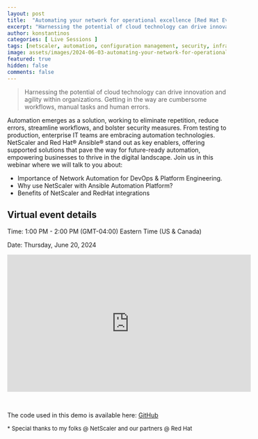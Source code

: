 ```yaml
---
layout: post
title:  "Automating your network for operational excellence [Red Hat Event]"
excerpt: "Harnessing the potential of cloud technology can drive innovation and agility within organizations. Getting in the way are cumbersome workflows, manual tasks and human errors."
author: konstantinos
categories: [ Live Sessions ]
tags: [netscaler, automation, configuration management, security, infrastructure as code, apis]
image: assets/images/2024-06-03-automating-your-network-for-operational-excellence.png
featured: true
hidden: false
comments: false
---
```


> Harnessing the potential of cloud technology can drive innovation and agility within organizations. Getting in the way are cumbersome workflows, manual tasks and human errors. 
 
Automation emerges as a solution, working to eliminate repetition, reduce errors, streamline workflows, and bolster security measures. From testing to production, enterprise IT teams are embracing automation technologies. NetScaler and Red Hat® Ansible® stand out as key enablers, offering supported solutions that pave the way for future-ready automation, empowering businesses to thrive in the digital landscape. Join us in this webinar where we will talk to you about:
 
- Importance of Network Automation for DevOps & Platform Engineering.
- Why use NetScaler with Ansible Automation Platform?
- Benefits of NetScaler and RedHat integrations

## Virtual event details

Time: 1:00 PM - 2:00 PM (GMT-04:00) Eastern Time (US & Canada)

Date: Thursday, June 20, 2024


<iframe width="560" height="315" src="https://www.youtube.com/embed/MhQmZktxJjI?si=hubHCAmxW5nPy-gH" title="YouTube video player" frameborder="0" allow="accelerometer; autoplay; clipboard-write; encrypted-media; gyroscope; picture-in-picture; web-share" allowfullscreen></iframe>


&nbsp;  

The code used in this demo is available here: [GitHub](https://github.com/konkaltsas/netscaler-aap)

<div style="font-size: small;">* Special thanks to my folks @ NetScaler and our partners @ Red Hat</div>

&nbsp;  